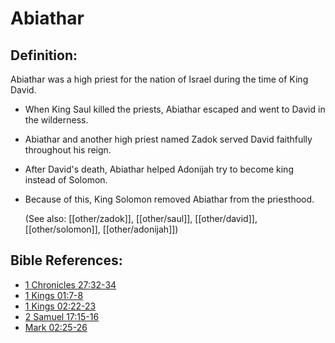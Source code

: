 # Abiathar  #

## Definition: ##

Abiathar was a high priest for the nation of Israel during the time of King David.

* When King Saul killed the priests, Abiathar escaped and went to David in the wilderness.
* Abiathar and another high priest named Zadok served David faithfully throughout his reign.
* After David's death, Abiathar helped Adonijah try to become king instead of Solomon. 
* Because of this, King Solomon removed Abiathar from the priesthood.
  
  (See also: [[other/zadok]], [[other/saul]], [[other/david]], [[other/solomon]], [[other/adonijah]])

## Bible References: ##

* [1 Chronicles 27:32-34](en/tn/1ch/help/27/32)
* [1 Kings 01:7-8](en/tn/1ki/help/01/07)
* [1 Kings 02:22-23](en/tn/1ki/help/02/22)
* [2 Samuel 17:15-16](en/tn/2sa/help/17/15)
* [Mark 02:25-26](en/tn/mrk/help/02/25)